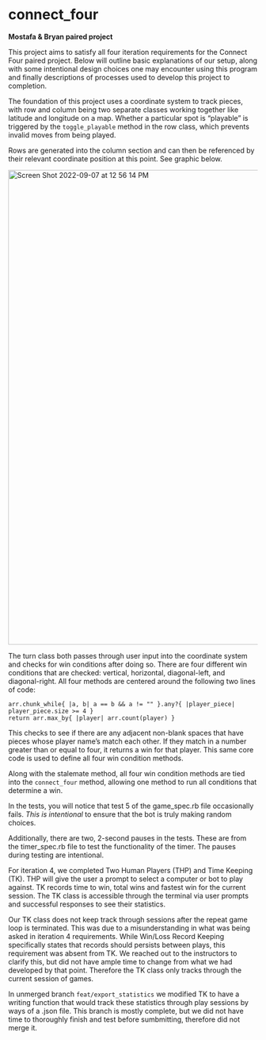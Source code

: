 # connect_four
**Mostafa &amp; Bryan paired project**

This project aims to satisfy all four iteration requirements for the Connect Four paired project. Below will outline basic explanations of our setup, along with some intentional design choices one may encounter using this program and finally descriptions of processes used to develop this project to completion.

The foundation of this project uses a coordinate system to track pieces, with row and column being two separate classes working together like latitude and longitude on a map. Whether a particular spot is “playable” is triggered by the `toggle_playable` method in the row class, which prevents invalid moves from being played. 

Rows are generated into the column section and can then be referenced by their relevant coordinate position at this point. See graphic below. 

<img width="956" alt="Screen Shot 2022-09-07 at 12 56 14 PM" src="https://user-images.githubusercontent.com/101418582/188956166-f7abdadc-14cc-4690-87c7-185d79e2c064.png">

The turn class both passes through user input into the coordinate system and checks for win conditions after doing so. There are four different win conditions that are checked: vertical, horizontal, diagonal-left, and diagonal-right. All four methods are centered around the following two lines of code:

```
arr.chunk_while{ |a, b| a == b && a != "" }.any?{ |player_piece| player_piece.size >= 4 }
return arr.max_by{ |player| arr.count(player) } 
```

This checks to see if there are any adjacent non-blank spaces that have pieces whose player name’s match each other. If they match in a number greater than or equal to four, it returns a win for that player. This same core code is used to define all four win condition methods. 

Along with the stalemate method, all four win condition methods are tied into the `connect_four` method, allowing one method to run all conditions that determine a win.

In the tests, you will notice that test 5 of the game_spec.rb file occasionally fails. *This is intentional* to ensure that the bot is truly making random choices.

Additionally, there are two, 2-second pauses in the tests. These are from the timer_spec.rb file to test the functionality of the timer. The pauses during testing are intentional.
 
For iteration 4, we completed Two Human Players (THP) and Time Keeping (TK). THP will give the user a prompt to select a computer or bot to play against. TK records time to win, total wins and fastest win for the current session. The TK class is accessible through the terminal via user prompts and successful responses to see their statistics. 

Our TK class does not keep track through sessions after the repeat game loop is terminated. This was due to a misunderstanding in what was being asked in iteration 4 requirements. While Win/Loss Record Keeping specifically states that records should persists between plays, this requirement was absent from TK. We reached out to the instructors to clarify this, but did not have ample time to change from what we had developed by that point. Therefore the TK class only tracks through the current session of games.

In unmerged branch `feat/export_statistics` we modified TK to have a writing function that would track these statistics through play sessions by ways of a .json file. This branch is mostly complete, but we did not have time to thoroughly finish and test before sumbmitting, therefore did not merge it.
